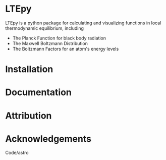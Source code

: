 # LTEpy

LTEpy is a python package for calculating and visualizing functions in local thermodynamic equilibrium, including
* The Planck Function for black body radiation
* The Maxwell Boltzmann Distribution
* The Boltzmann Factors for an atom's energy levels

# Installation

# Documentation

# Attribution

# Acknowledgements
Code/astro
